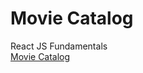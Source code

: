 # Movie Catalog

React JS Fundamentals  
[Movie Catalog](https://yulmucha.github.io/movie-catalog/)
